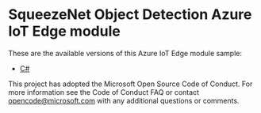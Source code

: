 # SqueezeNet Object Detection Azure IoT Edge module

These are the available versions of this Azure IoT Edge module sample:

*	[C#](./cs/README.md)

This project has adopted the Microsoft Open Source Code of Conduct. For more information see the Code of Conduct FAQ or contact <opencode@microsoft.com> with any additional questions or comments.